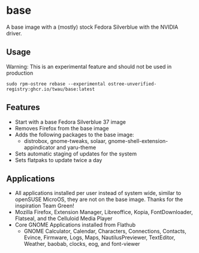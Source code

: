 # base

A base image with a (mostly) stock Fedora Silverblue with the NVIDIA driver.

## Usage

Warning: This is an experimental feature and should not be used in production

    sudo rpm-ostree rebase --experimental ostree-unverified-registry:ghcr.io/twau/base:latest
  
## Features

- Start with a base Fedora Silverblue 37 image
- Removes Firefox from the base image
- Adds the following packages to the base image:
  - distrobox, gnome-tweaks, solaar, gnome-shell-extension-appindicator and yaru-theme 
- Sets automatic staging of updates for the system
- Sets flatpaks to update twice a day

## Applications

- All applications installed per user instead of system wide, similar to openSUSE MicroOS, they are not on the base image. Thanks for the inspiration Team Green!
- Mozilla Firefox, Extension Manager, Libreoffice, Kopia, FontDownloader, Flatseal, and the Celluloid Media Player
- Core GNOME Applications installed from Flathub
  - GNOME Calculator, Calendar, Characters, Connections, Contacts, Evince, Firmware, Logs, Maps, NautilusPreviewer, TextEditor, Weather, baobab, clocks, eog, and font-viewer